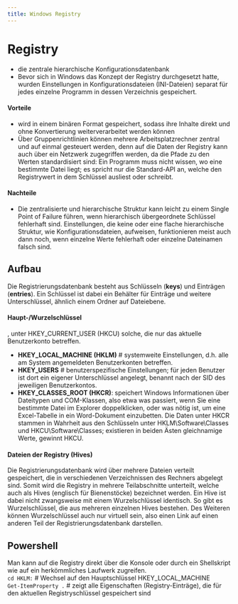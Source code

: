 ```yaml
---
title: Windows Registry
---
```


Registry
=========

* die zentrale hierarchische Konfigurationsdatenbank  
* Bevor sich in Windows das Konzept der Registry durchgesetzt hatte, wurden Einstellungen in Konfigurationsdateien (INI-Dateien) separat für jedes einzelne Programm in dessen Verzeichnis gespeichert.  

#### Vorteile
* wird in einem binären Format gespeichert, sodass ihre Inhalte direkt und ohne Konvertierung weiterverarbeitet werden können
* Über Gruppenrichtlinien können mehrere Arbeitsplatzrechner zentral und auf einmal gesteuert werden, denn auf die Daten der Registry kann auch über ein Netzwerk zugegriffen werden, da die Pfade zu den Werten standardisiert sind: Ein Programm muss nicht wissen, wo eine bestimmte Datei liegt; es spricht nur die Standard-API an, welche den Registrywert in dem Schlüssel ausliest oder schreibt. 

#### Nachteile
* Die zentralisierte und hierarchische Struktur kann leicht zu einem Single Point of Failure führen, wenn hierarchisch übergeordnete Schlüssel fehlerhaft sind. Einstellungen, die keine oder eine flache hierarchische Struktur, wie Konfigurationsdateien, aufweisen, funktionieren meist auch dann noch, wenn einzelne Werte fehlerhaft oder einzelne Dateinamen falsch sind.

Aufbau
------------------

Die Registrierungsdatenbank besteht aus Schlüsseln (**keys**) und Einträgen (**entries**). Ein Schlüssel ist dabei ein Behälter für Einträge und weitere Unterschlüssel, ähnlich einem Ordner auf Dateiebene.

#### Haupt-/Wurzelschlüssel
, unter HKEY_CURRENT_USER (HKCU) solche, die nur das aktuelle Benutzerkonto betreffen.

* **HKEY_LOCAL_MACHINE (HKLM)** # systemweite Einstellungen, d.h. alle am System angemeldeten Benutzerkonten betreffen.
* **HKEY_USERS** # benutzerspezifische Einstellungen; für jeden Benutzer ist dort ein eigener Unterschlüssel angelegt, benannt nach der SID des jeweiligen Benutzerkontos.
* **HKEY_CLASSES_ROOT (HKCR)**: speichert Windows Informationen über Dateitypen und COM-Klassen, also etwa was passiert, wenn Sie eine bestimmte Datei im Explorer doppelklicken, oder was nötig ist, um eine Excel-Tabelle in ein Word-Dokument einzubetten. Die Daten unter HKCR stammen in Wahrheit aus den Schlüsseln unter HKLM\Software\Classes und HKCU\Software\Classes; existieren in beiden Ästen gleichnamige Werte, gewinnt HKCU.


#### Dateien der Registry (Hives)

Die Registrierungsdatenbank wird über mehrere Dateien verteilt gespeichert, die in verschiedenen Verzeichnissen des Rechners abgelegt sind. Somit wird die Registry in mehrere Teilabschnitte unterteilt, welche auch als Hives (englisch für Bienenstöcke) bezeichnet werden. Ein Hive ist dabei nicht zwangsweise mit einem Wurzelschlüssel identisch. So gibt es Wurzelschlüssel, die aus mehreren einzelnen Hives bestehen. Des Weiteren können Wurzelschlüssel auch nur virtuell sein, also einen Link auf einen anderen Teil der Registrierungsdatenbank darstellen. 

## Powershell

Man kann auf die Registry direkt über die Konsole oder durch ein Shellskript wie auf ein herkömmliches Laufwerk zugreifen.  
`cd HKLM:` # Wechsel auf den Hauptschlüssel HKEY_LOCAL_MACHINE  
`Get-ItemProperty .` # zeigt alle Eigenschaften (Registry-Einträge), die für den aktuellen Registryschlüssel gespeichert sind  